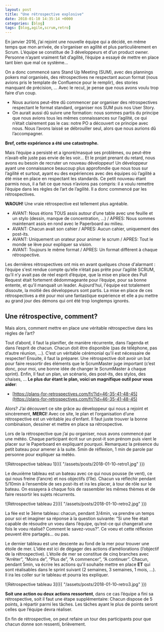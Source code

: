 ```yaml
---
layout: post
title: "Une rétrospective explosive"
date: 2018-01-10 14:35:14 +0000
categories: [blog]
tags: [blog,agile,scrum,retro]
---
```

En janvier 2016, j’ai rejoint une nouvelle équipe qui a décidé, en même temps que mon arrivée, de s’organiser en agilité et plus particulièrement en Scrum. L’équipe se constitue de 3 développeurs et d’un product owner.
Personne n’ayant vraiment fait d’agilité, l’équipe a essayé de mettre en place tant bien que mal ce système…

On a donc commencé sans Stand Up Meeting (SUM), avec des plannings pokers mal organisés, des rétrospectives ne respectant aucun format (nous avions pris le template de Confluence pour le remplir), des stories manquant de précision, …
Avec le recul, je pense que nous avons voulu trop faire d’un coup.

* Nous aurions peut-être dû commencer par organiser des rétrospectives respectant le format standard, organiser nos SUM puis nos User Story.
* On aurait aussi dû suivre une formation: nous sommes partis du principe que nous avions tous les mêmes connaissances sur l’agilité, ce qui n’était clairement pas le cas: notre PO a découvert ce principe avec nous. Nous l’avons laissé se débrouiller seul, alors que nous aurions dû l’accompagner.

**Bref, cette expérience a été une catastrophe.**

Mais l’équipe a persisté et a ignoré/masqué ses problèmes, ou peut-être n’avait-elle juste pas envie de les voir… Et le projet prenant du retard, nous avons eu besoin de recruter un nouveau développeur! Un développeur ayant une connaissance beaucoup plus approfondie que nous tous sur l’agilité et surtout, ayant eu des expériences avec des équipes où l’agilité a été mise en place en respectant les standards.
Ce petit nouveau étant parmis nous, il a fait ce que nous n’avions pas compris: il a voulu remettre l’équipe dans les règles de l’art de l’agilité. Il a donc commencé par les rétrospectives.

**WAOUH!** Une vraie rétrospective est tellement plus agréable.
* AVANT: Nous étions TOUS assis autour d’une table avec une feuille et un stylo (dessin, manque de concentration, ...) / APRES: Nous sommes maintenant assis en rond avec le Paperboard au milieu.
* AVANT: Chacun avait son cahier / APRES: Aucun cahier, uniquement des post-its.
* AVANT: Uniquement un orateur pour animer le scrum / APRES: Tout le monde se lève pour expliquer sa vision.
* AVANT: Toujours le même format / APRES: Un format différent à chaque rétrospective.

Les dernières rétrospectives ont mis en avant quelques chose d'alarmant : l’équipe s'est rendue compte qu’elle n’était pas prête pour l’agilité SCRUM, qu’il n’y avait pas de réel esprit d’équipe, que la mise en place des Pull Request était fortement dédommageante pour l’équipe, pour sa bonne entente, et qu’il manquait un leader.
Aujourd'hui, l'équipe est totalement dissoute, la moitié des développeurs sont partis. La mise en place de ces rétrospectives a été pour moi une fantastique expèrience et elle a pu mettre au grand jour des démons qui ont été trop longtemps ignorés.

## Une rétrospective, comment?

Mais alors, comment mettre en place une véritable rétrospective dans les règles de l’art?

Tout d’abord, il faut la planifier, de manière récurrente, dans l’agenda et dans l’esprit de chacun. Chacun doit être disponible (pas de téléphone, pas d’autre réunion, …). C’est un véritable cérémonial qu’il est nécessaire de respecter!
Ensuite, il faut la préparer. Une rétrospective doit avoir un but pour faire ressortir des éléments que le ScrumMaster juge important (c’est donc, pour moi, une bonne idée de changer le ScrumMaster à chaque sprint).
Enfin, Il faut un plan, un scénario, des post-its, des stylos, des chaises, … **Le plus dur étant le plan, voici un magnifique outil pour vous aider**:

* [https://plans-for-retrospectives.com/fr/?id=46-35-41-48-45](https://plans-for-retrospectives.com/fr/?id=46-35-41-48-45)

Alors? J’ai découvert ce site grâce au développeur qui nous a rejoint et sincèrement, **MERCI**! Avec ce site, le plan et l’organisation d’une rétrospective est un véritable jeu d’enfant. Il faut juste trouver la bonne combinaison, dessiner et mettre en place sa rétrospective.

Lors de la rétrospective que j’ai pu organiser, nous avons commencé par une météo. Chaque participant écrit sur un post-it son prénom puis vient le placer sur le Paperboard en expliquant pourquoi. Remarquez la présence du petit bateau pour amener à la suite.
5min de réflexion, 1 min de parole par personne pour expliquer sa météo.

![Rétrospective tableau 1]({{ "/assets/posts/2018-01-10-retro1.jpg" }})

Le deuxième tableau est un bateau avec ce qui nous pousse (le vent), ce qui nous freine (l’ancre) et nos objectifs (l’île). Chacun va réfléchir pendant 5/10min à l’ensemble de ses post-its et ira les placer, à tour de rôle sur le bateau. On essayera à chaque fois de rassembler les mêmes thèmes et de faire ressortir les sujets récurrents.

![Rétrospective tableau 2]({{ "/assets/posts/2018-01-10-retro2.jpg" }})

La fée est le 3ème tableau: chacun, pendant 3/4min, va prendre un temps pour soi et imaginer sa réponse à la question suivante: “Si une fée était capable de résoudre un voeu dans l’équipe, qu’est-ce qui changerait une fois le voeu réalisé? Comment le savez-vous?”. Ce voeu et cette réflexion peuvent être partagés... ou pas.

Le dernier tableau est une descente au fond de la mer pour trouver une étoile de mer. L’idée est ici de dégager des actions d’améliorations (l’objectif de la rétrospective). L’étoile de mer se constitue de cinq branches avec “Arrêter”, “Moins de”, “Plus de”, “A commencer”, “A continuer”. Chacun, pendant 5min, va écrire les actions qu'il souhaite mettre en place **ET** qui sont réalisables dans le sprint suivant (2 semaines, 3 semaines, 1 mois, ...). Il ira les coller sur le tableau et pourra les expliquer.

![Rétrospective tableau 3]({{ "/assets/posts/2018-01-10-retro3.jpg" }})

**Soit une action ou deux actions ressortent**, dans ce cas l’équipe a fini sa rétrospective, soit il faut une étape supplémentaire: Chacun dispose de 5 points, à répartir parmi les tâches. Les tâches ayant le plus de points seront celles que l’équipe devra réaliser.

En fin de rétrospective, on peut refaire un tour des participants pour que chacun donne son ressenti, brièvement.
